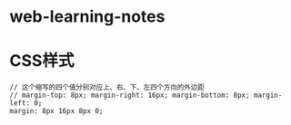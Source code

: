 # web-learning-notes

# CSS样式
```
// 这个缩写的四个值分别对应上、右、下、左四个方向的外边距
// margin-top: 8px; margin-right: 16px; margin-bottom: 8px; margin-left: 0;
margin: 8px 16px 8px 0;
```
